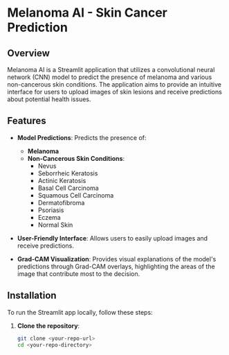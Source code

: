 # Melanoma AI - Skin Cancer Prediction

## Overview

Melanoma AI is a Streamlit application that utilizes a convolutional neural network (CNN) model to predict the presence of melanoma and various non-cancerous skin conditions. The application aims to provide an intuitive interface for users to upload images of skin lesions and receive predictions about potential health issues.

## Features

- **Model Predictions**: Predicts the presence of:
  - **Melanoma**
  - **Non-Cancerous Skin Conditions**:
    - Nevus
    - Seborrheic Keratosis
    - Actinic Keratosis
    - Basal Cell Carcinoma
    - Squamous Cell Carcinoma
    - Dermatofibroma
    - Psoriasis
    - Eczema
    - Normal Skin

- **User-Friendly Interface**: Allows users to easily upload images and receive predictions.

- **Grad-CAM Visualization**: Provides visual explanations of the model's predictions through Grad-CAM overlays, highlighting the areas of the image that contribute most to the decision.

## Installation

To run the Streamlit app locally, follow these steps:

1. **Clone the repository**:
   ```bash
   git clone <your-repo-url>
   cd <your-repo-directory>
